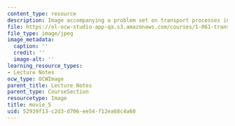 ```yaml
---
content_type: resource
description: Image accompanying a problem set on transport processes in the environment.
file: https://ol-ocw-studio-app-qa.s3.amazonaws.com/courses/1-061-transport-processes-in-the-environment-fall-2008/52939f13c2d3d706ee54f12ea68c4a60_movie_5.jpg
file_type: image/jpeg
image_metadata:
  caption: ''
  credit: ''
  image-alt: ''
learning_resource_types:
- Lecture Notes
ocw_type: OCWImage
parent_title: Lecture Notes
parent_type: CourseSection
resourcetype: Image
title: movie_5
uid: 52939f13-c2d3-d706-ee54-f12ea68c4a60
---
```

